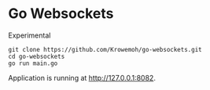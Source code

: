 # Go Websockets

Experimental

```
git clone https://github.com/Krowemoh/go-websockets.git
cd go-websockets
go run main.go
```

Application is running at http://127.0.0.1:8082.

